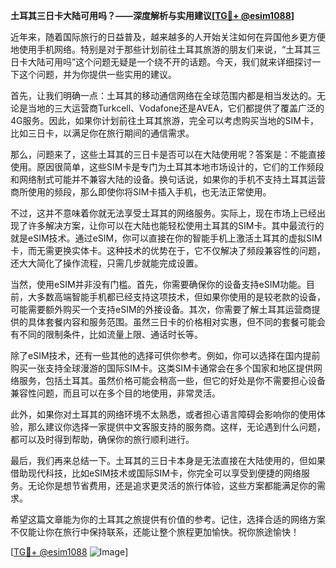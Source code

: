 **土耳其三日卡大陆可用吗？——深度解析与实用建议[[TG💪+ @esim1088](https://t.me/s/esim1088)]**

近年来，随着国际旅行的日益普及，越来越多的人开始关注如何在异国他乡更方便地使用手机网络。特别是对于那些计划前往土耳其旅游的朋友们来说，“土耳其三日卡大陆可用吗”这个问题无疑是一个绕不开的话题。今天，我们就来详细探讨一下这个问题，并为你提供一些实用的建议。

首先，让我们明确一点：土耳其的移动通信网络在全球范围内都是相当发达的。无论是当地的三大运营商Turkcell、Vodafone还是AVEA，它们都提供了覆盖广泛的4G服务。因此，如果你计划前往土耳其旅游，完全可以考虑购买当地的SIM卡，比如三日卡，以满足你在旅行期间的通信需求。

那么，问题来了，这些土耳其的三日卡是否可以在大陆使用呢？答案是：不能直接使用。原因很简单，这些SIM卡是专门为土耳其本地市场设计的，它们的工作频段和网络制式可能并不兼容大陆的设备。换句话说，如果你的手机不支持土耳其运营商所使用的频段，那么即使你将SIM卡插入手机，也无法正常使用。

不过，这并不意味着你就无法享受土耳其的网络服务。实际上，现在市场上已经出现了许多解决方案，让你可以在大陆也能轻松使用土耳其的SIM卡。其中最流行的就是eSIM技术。通过eSIM，你可以直接在你的智能手机上激活土耳其的虚拟SIM卡，而无需更换实体卡。这种技术的优势在于，它不仅解决了频段兼容性的问题，还大大简化了操作流程，只需几步就能完成设置。

当然，使用eSIM并非没有门槛。首先，你需要确保你的设备支持eSIM功能。目前，大多数高端智能手机都已经支持这项技术，但如果你使用的是较老款的设备，可能需要额外购买一个支持eSIM的外接设备。其次，你需要了解土耳其运营商提供的具体套餐内容和服务范围。虽然三日卡的价格相对实惠，但不同的套餐可能会有不同的限制条件，比如流量上限、通话时长等。

除了eSIM技术，还有一些其他的选择可供你参考。例如，你可以选择在国内提前购买一张支持全球漫游的国际SIM卡。这类SIM卡通常会在多个国家和地区提供网络服务，包括土耳其。虽然价格可能会稍高一些，但它的好处是你不需要担心设备兼容性问题，而且可以在多个目的地使用，非常灵活。

此外，如果你对土耳其的网络环境不太熟悉，或者担心语言障碍会影响你的使用体验，那么建议你选择一家提供中文客服支持的服务商。这样，无论遇到什么问题，都可以及时得到帮助，确保你的旅行顺利进行。

最后，我们再来总结一下。土耳其的三日卡本身是无法直接在大陆使用的，但如果借助现代科技，比如eSIM技术或国际SIM卡，你完全可以享受到便捷的网络服务。无论你是想节省费用，还是追求更灵活的旅行体验，这些方案都能满足你的需求。

希望这篇文章能为你的土耳其之旅提供有价值的参考。记住，选择合适的网络方案不仅能让你在旅行中保持联系，还能让整个旅程更加愉快。祝你旅途愉快！

[[TG💪+ @esim1088](https://t.me/s/esim1088) ![Image](https://i.postimg.cc/4NQfJmqS/Snipaste-2025-05-13-00-14-12.png)]